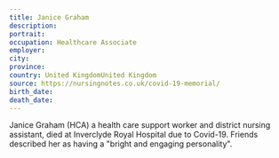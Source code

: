```yaml
---
title: Janice Graham
description: 
portrait: 
occupation: Healthcare Associate
employer: 
city: 
province: 
country: United KingdomUnited Kingdom
source: https://nursingnotes.co.uk/covid-19-memorial/
birth_date: 
death_date: 
---
```


Janice Graham (HCA) a health care support worker and district nursing assistant, died at Inverclyde Royal Hospital due to Covid-19. Friends described her as having a "bright and engaging personality".